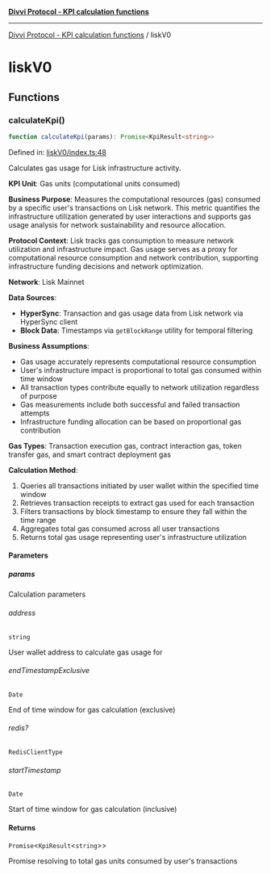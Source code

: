 [**Divvi Protocol - KPI calculation functions**](README.md)

---

[Divvi Protocol - KPI calculation functions](README.md) / liskV0

# liskV0

## Functions

### calculateKpi()

```ts
function calculateKpi(params): Promise<KpiResult<string>>
```

Defined in: [liskV0/index.ts:48](https://github.com/divvi-xyz/divvi-protocol-v0/blob/main/scripts/calculateKpi/protocols/liskV0/index.ts#L48)

Calculates gas usage for Lisk infrastructure activity.

**KPI Unit**: Gas units (computational units consumed)

**Business Purpose**: Measures the computational resources (gas) consumed by a specific user's
transactions on Lisk network. This metric quantifies the infrastructure utilization generated by user
interactions and supports gas usage analysis for network sustainability and resource allocation.

**Protocol Context**: Lisk tracks gas consumption to measure network utilization
and infrastructure impact. Gas usage serves as a proxy for computational resource consumption and
network contribution, supporting infrastructure funding decisions and network optimization.

**Network**: Lisk Mainnet

**Data Sources**:

- **HyperSync**: Transaction and gas usage data from Lisk network via HyperSync client
- **Block Data**: Timestamps via `getBlockRange` utility for temporal filtering

**Business Assumptions**:

- Gas usage accurately represents computational resource consumption
- User's infrastructure impact is proportional to total gas consumed within time window
- All transaction types contribute equally to network utilization regardless of purpose
- Gas measurements include both successful and failed transaction attempts
- Infrastructure funding allocation can be based on proportional gas contribution

**Gas Types**: Transaction execution gas, contract interaction gas, token transfer gas, and smart contract deployment gas

**Calculation Method**:

1. Queries all transactions initiated by user wallet within the specified time window
2. Retrieves transaction receipts to extract gas used for each transaction
3. Filters transactions by block timestamp to ensure they fall within the time range
4. Aggregates total gas consumed across all user transactions
5. Returns total gas usage representing user's infrastructure utilization

#### Parameters

##### params

Calculation parameters

###### address

`string`

User wallet address to calculate gas usage for

###### endTimestampExclusive

`Date`

End of time window for gas calculation (exclusive)

###### redis?

`RedisClientType`

###### startTimestamp

`Date`

Start of time window for gas calculation (inclusive)

#### Returns

`Promise`\<`KpiResult`\<`string`\>\>

Promise resolving to total gas units consumed by user's transactions
